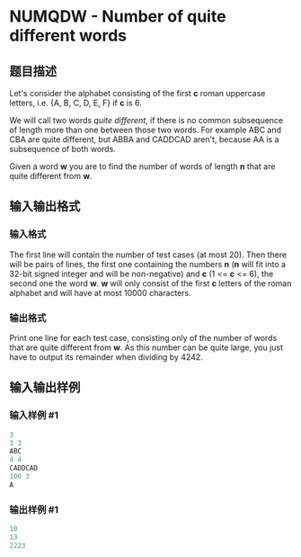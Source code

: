 # NUMQDW - Number of quite different words

## 题目描述

 Let's consider the alphabet consisting of the first **c** roman uppercase letters, i.e. {A, B, C, D, E, F} if **c** is 6.

We will call two words _quite different_, if there is no common subsequence of length more than one between those two words. For example ABC and CBA are quite different, but ABBA and CADDCAD aren't, because AA is a subsequence of both words.

Given a word **w** you are to find the number of words of length **n** that are quite different from **w**.

## 输入输出格式

### 输入格式

 The first line will contain the number of test cases (at most 20). Then there will be pairs of lines, the first one containing the numbers **n** (**n** will fit into a 32-bit signed integer and will be non-negative) and **c** (1 <= **c** <= 6), the second one the word **w**. **w** will only consist of the first **c** letters of the roman alphabet and will have at most 10000 characters.

### 输出格式

 Print one line for each test case, consisting only of the number of words that are quite different from **w**. As this number can be quite large, you just have to output its remainder when dividing by 4242.

## 输入输出样例

### 输入样例 #1

```cpp
3
3 3
ABC
4 4
CADDCAD
100 3
A
```


### 输出样例 #1

```cpp
10
13
2223
```


